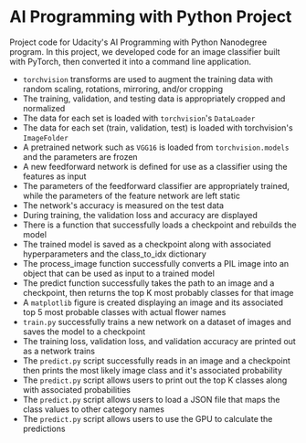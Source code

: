 # AI Programming with Python Project

Project code for Udacity's AI Programming with Python Nanodegree program. In this project, we developed code for an image classifier built with PyTorch, then converted it into a command line application.


- `torchvision` transforms are used to augment the training data with random scaling, rotations, mirroring, and/or cropping
- The training, validation, and testing data is appropriately cropped and normalized
- The data for each set is loaded with `torchvision`'s `DataLoader`
- The data for each set (train, validation, test) is loaded with torchvision's `ImageFolder`
- A pretrained network such as `VGG16` is loaded from `torchvision.models` and the parameters are frozen
- A new feedforward network is defined for use as a classifier using the features as input
- The parameters of the feedforward classifier are appropriately trained, while the parameters of the feature network are left static
- The network's accuracy is measured on the test data
- During training, the validation loss and accuracy are displayed
- There is a function that successfully loads a checkpoint and rebuilds the model
- The trained model is saved as a checkpoint along with associated hyperparameters and the class_to_idx dictionary
- The process_image function successfully converts a PIL image into an object that can be used as input to a trained model
- The predict function successfully takes the path to an image and a checkpoint, then returns the top K most probably classes for that image
- A `matplotlib` figure is created displaying an image and its associated top 5 most probable classes with actual flower names
- `train.py` successfully trains a new network on a dataset of images and saves the model to a checkpoint
- The training loss, validation loss, and validation accuracy are printed out as a network trains
- The `predict.py` script successfully reads in an image and a checkpoint then prints the most likely image class and it's associated probability
- The `predict.py` script allows users to print out the top K classes along with associated probabilities
- The `predict.py` script allows users to load a JSON file that maps the class values to other category names
- The `predict.py` script allows users to use the GPU to calculate the predictions